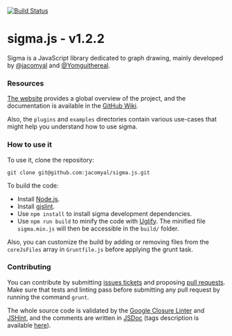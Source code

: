 [![Build Status](https://travis-ci.org/jacomyal/sigma.js.svg)](https://travis-ci.org/jacomyal/sigma.js)

sigma.js - v1.2.2
=================

Sigma is a JavaScript library dedicated to graph drawing, mainly developed by [@jacomyal](https://github.com/jacomyal) and [@Yomguithereal](https://github.com/Yomguithereal).

### Resources

[The website](http://sigmajs.org) provides a global overview of the project, and the documentation is available in the [GitHub Wiki](https://github.com/jacomyal/sigma.js/wiki).

Also, the `plugins` and `examples` directories contain various use-cases that might help you understand how to use sigma.

### How to use it

To use it, clone the repository:

```
git clone git@github.com:jacomyal/sigma.js.git
```

To build the code:

 - Install [Node.js](http://nodejs.org/).
 - Install [gjslint](https://developers.google.com/closure/utilities/docs/linter_howto?hl=en).
 - Use `npm install` to install sigma development dependencies.
 - Use `npm run build` to minify the code with [Uglify](https://github.com/mishoo/UglifyJS). The minified file `sigma.min.js` will then be accessible in the `build/` folder.

Also, you can customize the build by adding or removing files from the `coreJsFiles` array in `Gruntfile.js` before applying the grunt task.

### Contributing

You can contribute by submitting [issues tickets](http://github.com/jacomyal/sigma.js/issues) and proposing [pull requests](http://github.com/jacomyal/sigma.js/pulls). Make sure that tests and linting pass before submitting any pull request by running the command `grunt`.

The whole source code is validated by the [Google Closure Linter](https://developers.google.com/closure/utilities/) and [JSHint](http://www.jshint.com/), and the comments are written in [JSDoc](http://en.wikipedia.org/wiki/JSDoc) (tags description is available [here](https://developers.google.com/closure/compiler/docs/js-for-compiler)).
